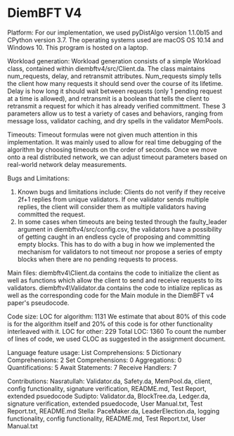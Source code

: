 # DiemBFT V4

Platform:
For our implementation, we used pyDistAlgo version 1.1.0b15 and CPython version 3.7. The operating systems used are macOS OS 10.14 and Windows 10. This program is hosted on a laptop.

Workload generation:
Workload generation consists of a simple Workload class, contained within diembftv4/src/Client.da. The class maintains num_requests, delay, and retransmit attributes. Num_requests simply tells the client how many requests it should send over the course of its lifetime. Delay is how long it should wait between requests (only 1 pending request at a time is allowed), and retransmit is a boolean that tells the client to retransmit a request for which it has already verified committment. These 3 parameters allow us to test a variety of cases and behaviors, ranging from message loss, validator caching, and dry spells in the validator MemPools.

Timeouts:
Timeout formulas were not given much attention in this implementation. It was mainly used to allow for real time debugging of the algorithm by choosing timeouts on the order of seconds. Once we move onto a real distributed network, we can adjust timeout parameters based on real-world network delay measurements.

Bugs and Limitations:
1. Known bugs and limitations include: Clients do not verify if they receive 2f+1 replies from unique validators. If one validator sends multiple replies, the client will consider them as multiple validators having committed the request.
2. In some cases when timeouts are being tested through the faulty_leader argument in diembftv4/src/config.csv, the validators have a possibility of getting caught in an endless cycle of proposing and committing empty blocks. This has to do with a bug in how we implemented the mechanism for validators to not timeout nor propose a series of empty blocks when there are no pending requests to process.

Main files:
diembftv4\Client.da contains the code to initialize the client as well as functions which allow the client to send and receive requests to its validators.
diembftv4\Validator.da contains the code to intialize replicas as well as the corresponding code for the Main module in the DiemBFT v4 paper's pseudocode.

Code size:
LOC for algorithm: 1131
We estimate that about 80% of this code is for the algorithm itself and 20% of this code is for other functionality interleaved with it.
LOC for other: 229
Total LOC: 1360
To count the number of lines of code, we used CLOC as suggested in the assignment document.

Language feature usage:
List Comprehensions: 5
Dictionary Comprehensions: 2
Set Comprehensions: 0
Aggregations: 0
Quantifications: 5
Await Statements: 7
Receive Handlers: 7

Contributions:
Nasratullah: Validator.da, Safety.da, MemPool.da, client, config functionality, signature verification, README.md, Test Report, extended psuedocode
Sudipto: Validator.da, BlockTree.da, Ledger.da, signature verification, extended psuedocode, User Manual.txt, Test Report.txt, README.md
Stella: PaceMaker.da, LeaderElection.da, logging functionality, config functionality, README.md, Test Report.txt, User Manual.txt